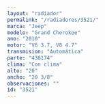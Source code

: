 ```yaml
---
layout: "radiador"
permalink: "/radiadores/3521/"
marca: "Jeep"
modelo: "Grand Cherokee"
ano: "2010"
motor: "V6 3.7, V8 4.7"
transmision: "Automática"
parte: "438174"
clima: "Con clima"
alto: "20"
ancho: "20 3/8"
observaciones: ""
id: "3521"
---
```


